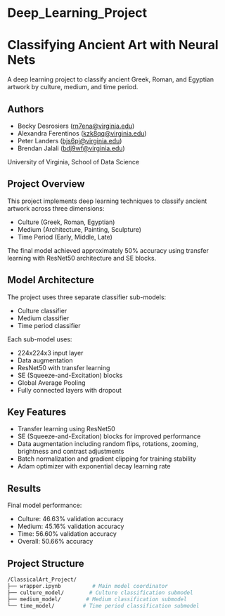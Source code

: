 # Deep_Learning_Project

# Classifying Ancient Art with Neural Nets
A deep learning project to classify ancient Greek, Roman, and Egyptian artwork by culture, medium, and time period.

## Authors
- Becky Desrosiers (rn7ena@virginia.edu)
- Alexandra Ferentinos (kzk8qq@virginia.edu)
- Peter Landers (bjs6pj@virginia.edu)
- Brendan Jalali (bdj9wf@virginia.edu)

University of Virginia, School of Data Science

## Project Overview
This project implements deep learning techniques to classify ancient artwork across three dimensions:
- Culture (Greek, Roman, Egyptian)
- Medium (Architecture, Painting, Sculpture)
- Time Period (Early, Middle, Late)

The final model achieved approximately 50% accuracy using transfer learning with ResNet50 architecture and SE blocks.

## Model Architecture
The project uses three separate classifier sub-models:
- Culture classifier
- Medium classifier  
- Time period classifier

Each sub-model uses:
- 224x224x3 input layer
- Data augmentation
- ResNet50 with transfer learning
- SE (Squeeze-and-Excitation) blocks
- Global Average Pooling
- Fully connected layers with dropout

## Key Features
- Transfer learning using ResNet50
- SE (Squeeze-and-Excitation) blocks for improved performance
- Data augmentation including random flips, rotations, zooming, brightness and contrast adjustments
- Batch normalization and gradient clipping for training stability
- Adam optimizer with exponential decay learning rate

## Results
Final model performance:
- Culture: 46.63% validation accuracy
- Medium: 45.16% validation accuracy  
- Time: 56.60% validation accuracy
- Overall: 50.66% accuracy

## Project Structure
```bash
/ClassicalArt_Project/
├── wrapper.ipynb          # Main model coordinator
├── culture_model/        # Culture classification submodel
├── medium_model/        # Medium classification submodel 
└── time_model/         # Time period classification submodel
```
